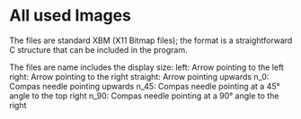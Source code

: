 # All used Images

The files are standard XBM (X11 Bitmap files); the format is a
straightforward C structure that can be included in the program.

The files are name includes the display size:
 left:	Arrow pointing to the left
 right: Arrow pointing to the right
 straight: Arrow pointing upwards
 n_0: Compas needle pointing upwards
 n_45: Compas needle pointing at a 45° angle to the top right
 n_90: Compas needle pointing at a 90° angle to the right
